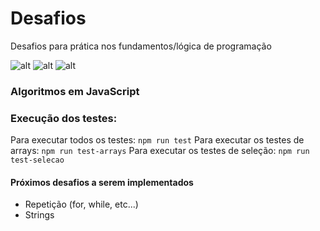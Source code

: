# Desafios
Desafios para prática nos fundamentos/lógica de programação

![alt](https://img.shields.io/github/issues/netodeolino/desafios.svg)
![alt](https://img.shields.io/github/forks/netodeolino/desafios.svg)
![alt](https://img.shields.io/github/stars/netodeolino/desafios.svg)

### Algoritmos em JavaScript

### Execução dos testes:
  Para executar todos os testes: `npm run test`
  Para executar os testes de arrays: `npm run test-arrays`
  Para executar os testes de seleção:  `npm run test-selecao`

#### Próximos desafios a serem implementados
- Repetição (for, while, etc...)
- Strings